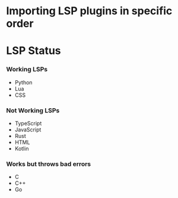 # Importing LSP plugins in specific order



# LSP Status
### Working LSPs
- Python
- Lua
- CSS

### Not Working LSPs
- TypeScript
- JavaScript
- Rust
- HTML
- Kotlin

### Works but throws bad errors
- C
- C++
- Go
